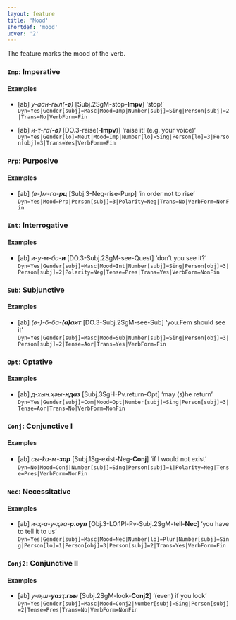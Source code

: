 ```yaml
---
layout: feature
title: 'Mood'
shortdef: 'mood'
udver: '2'
---
```


The feature marks the mood of the verb.

### <a name="Imp">`Imp`</a>: Imperative

#### Examples

* [ab] _у-аан-гыл(<b>-ø</b>)_ [Subj.2SgM-stop-<b>Impv</b>] ‘stop!’ `Dyn=Yes|Gender[subj]=Masc|Mood=Imp|Number[subj]=Sing|Person[subj]=2|Trans=No|VerbForm=Fin`

* [ab] _и-ҭ-га(<b>-ø</b>)_ [DO.3-raise(-<b>Impv</b>)] ‘raise it! (e.g. your voice)’ `Dyn=Yes|Gender[lo]=Neut|Mood=Imp|Number[lo]=Sing|Person[lo]=3|Person[obj]=3|Trans=Yes|VerbForm=Fin`

### <a name="Prp">`Prp`</a>: Purposive

#### Examples

* [ab] _(ø-)м-га-<b>рц</b>_ [Subj.3-Neg-rise-Purp] ‘in order not to rise’ `Dyn=Yes|Mood=Prp|Person[subj]=3|Polarity=Neg|Trans=No|VerbForm=NonFin`

### <a name="Int">`Int`</a>: Interrogative

#### Examples

* [ab] _и-у-м-бо-<b>и</b>_ [DO.3-Subj.2SgM-see-Quest] ‘don’t you see it?’ `Dyn=Yes|Gender[subj]=Masc|Mood=Int|Number[subj]=Sing|Person[obj]=3|Person[subj]=2|Polarity=Neg|Tense=Pres|Trans=Yes|VerbForm=NonFin`

### <a name="Sub">`Sub`</a>: Subjunctive

#### Examples

* [ab] _(ø-)-б-ба-<b>(а)аит</b>_ [DO.3-Subj.2SgM-see-Sub] ‘you.Fem should see it’ `Dyn=Yes|Gender[subj]=Masc|Mood=Sub|Number[subj]=Sing|Person[obj]=3|Person[subj]=2|Tense=Aor|Trans=Yes|VerbForm=Fin`

### <a name="Opt">`Opt`</a>: Optative

#### Examples

* [ab] _д-хын.ҳәы-<b>ндаз</b>_ [Subj.3SgH-Pv.return-Opt] ‘may (s)he return’ `Dyn=Yes|Gender[subj]=Com|Mood=Opt|Number[subj]=Sing|Person[subj]=3|Tense=Aor|Trans=No|VerbForm=NonFin`


### <a name="Conj">`Conj`</a>: Conjunctive I

#### Examples

* [ab] _сы-ҟа-м-<b>зар</b>_ [Subj.1Sg-exist-Neg-<b>Conj</b>] ‘if I would not exist’ `Dyn=No|Mood=Conj|Number[subj]=Sing|Person[subj]=1|Polarity=Neg|Tense=Pres|VerbForm=NonFin`

### <a name="Nec">`Nec`</a>: Necessitative

#### Examples

* [ab] _и-ҳ-а-у-ҳәа-<b>р.оуп</b>_ [Obj.3-LO.1Pl-Pv-Subj.2SgM-tell-<b>Nec</b>] ‘you have to tell it to us’ `Dyn=Yes|Gender[subj]=Masc|Mood=Nec|Number[lo]=Plur|Number[subj]=Sing|Person[lo]=1|Person[obj]=3|Person[subj]=2|Trans=Yes|VerbForm=Fin`

### <a name="Conj2">`Conj2`</a>: Conjunctive II

#### Examples

* [ab] _у-ҧш-<b>уазҭ.гьы</b>_ [Subj.2SgM-look-<b>Conj2</b>] ‘(even) if you look’ `Dyn=Yes|Gender[subj]=Masc|Mood=Conj2|Number[subj]=Sing|Person[subj]=2|Tense=Pres|Trans=No|VerbForm=NonFin`

